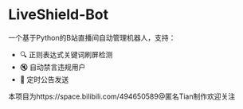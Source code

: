 # LiveShield-Bot

一个基于Python的B站直播间自动管理机器人，支持：
- 🔍 正则表达式关键词刷屏检测
- 🔇 自动禁言违规用户
- 📢 定时公告发送

本项目为https://space.bilibili.com/494650589@匿名Tian制作欢迎关注

